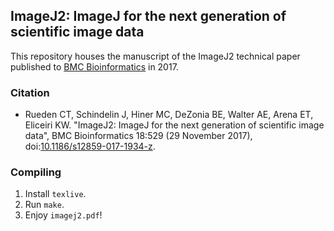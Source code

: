 ## ImageJ2: ImageJ for the next generation of scientific image data

This repository houses the manuscript of the ImageJ2 technical paper
published to
[BMC Bioinformatics](https://bmcbioinformatics.biomedcentral.com/)
in 2017.

### Citation

* Rueden CT, Schindelin J, Hiner MC, DeZonia BE, Walter AE, Arena ET, Eliceiri KW. "ImageJ2: ImageJ for the next generation of scientific image data", BMC Bioinformatics 18:529 (29 November 2017), doi:[10.1186/s12859-017-1934-z](https://doi.org/10.1186/s12859-017-1934-z).

### Compiling

1. Install `texlive`.
2. Run `make`.
3. Enjoy `imagej2.pdf`!
